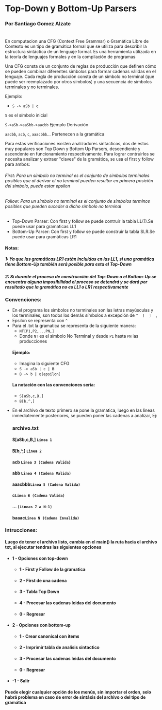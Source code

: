# Top-Down y Bottom-Up Parsers
### Por Santiago Gomez Alzate
#
En computacion una CFG (Context Free Grammar) o Gramática Libre de Contexto es un tipo de gramática formal que se utiliza para describir la estructura sintáctica de un lenguaje formal. Es una herramienta utilizada en la teoría de lenguajes formales y en la compilación de programas

Una CFG consta de un conjunto de reglas de producción que definen cómo se pueden combinar diferentes símbolos para formar cadenas válidas en el lenguaje. Cada regla de producción consta de un símbolo no terminal (que puede ser reemplazado por otros símbolos) y una secuencia de símbolos terminales y no terminales.

Ejemplo:
* `S -> aSb | c`
  
`S` es el símbolo inicial
 
`S->aSb->aaSbb->aacbb` Ejemplo Derivación
 
`aacbb`, `acb`, `c`, `aaacbbb`... Pertenecen a la gramática

Para estas verificaciones existen analizadores sintacticos, dos de estos muy populares son Top Down y Bottom Up Parsers, descendiente y ascendente en funcionamiento respectivamente. Para lograr contruirlos se necesita analizar y extraer "claves" de la gramática, se usa el first y follow para ambos:
###### First: Para un símbolo no terminal es el conjunto de simbolos terminales posibles que al derivar el no terminal pueden resultar en primera posición del símbolo, puede estar epsilon
###### Follow: Para un símbolo no terminal es el conjunto de símbolos terminos posibles que pueden suceder a dicho símbolo no terminal
* Top-Down Parser: Con first y follow se puede contruir la tabla LL(1).Se puede usar para gramaticas LL1
* Bottom-Up Parser: Con first y follow se puede construir la tabla SLR.Se puede usar para gramáticas LR1
#### Notas:
##### 1: Ya que las gramáticas LR1 están incluidas en las LL1, si una gramática tiene Bottom-Up también será posible para esta el Top-Down
##### 2: Si durante el proceso de construcción del Top-Down o el Bottom-Up se encuentra alguna imposibilidad el proceso se detendrá y se dará por resultado que la gramática no es LL1 o LR1 respectivamente


### Convenciones:
* En el programa los simbolos no terminales son las letras mayúsculas y los terminales, son todos los demás símbolos a excepción de `^  [  ]  ,` 
* Epsilon se representa con `^`
* Para el .txt la gramatica se representa de la siguiente manera:
  * `NT[P1,P2,...PN,]`
  * Donde `NT` es el simbolo No Terminal y desde `P1` hasta `PN` las producciones
  #### Ejemplo:
    + Imagina la siguiente CFG
    + `S -> aSb | c | B`
    + `B -> b | ε(epsilon)`
    ####  La notación con las convenciones sería:
    +  `S[aSb,c,B,]`
    +  `B[b,^,]`
+ En el archivo de texto primero se pone la gramatica, luego en las líneas inmediatemente posteriores, se pueden poner las cadenas a analizar, Ej:
  ### archivo.txt
  #### S[aSb,c,B,] `Linea 1`
  #### B[b,^,] `Linea 2`
  #### acb `Linea 3 (Cadena Valida)`
  #### abb `Linea 4 (Cadena Valida)`
  #### aaacbbb`Linea 5 (Cadena Valida)`
  #### c`Linea 6 (Cadena Valida)`
  #### ... `(Lineas 7 a N-1)`
  #### baaac`Linea N (Cadena Invalida)`

### Intrucciones:
#### Luego de tener el archivo listo, cambia en el main() la ruta hacia el archivo txt, al ejecutar tendras las siguientes opciones
+ #### 1 - Opciones con top-down
  + ####  1 - First y Follow de la gramatica
  + #### 2 - First de una cadena
  + #### 3 - Tabla Top Down
  + #### 4 - Procesar las cadenas leidas del documento
  + #### 0 - Regresar
+ #### 2 - Opciones con bottom-up
  + #### 1 - Crear canonical con items
  + #### 2 - Imprimir tabla de analisis sintactico
  + #### 3 - Procesar las cadenas leidas del documento
  + #### 0 - Regresar
+ #### -1 - Salir

#### Puede elegir cualquier opción de los menús, sin importar el orden, solo habrá problema en caso de error de sintáxis del archivo o del tipo de gramática
  
    

